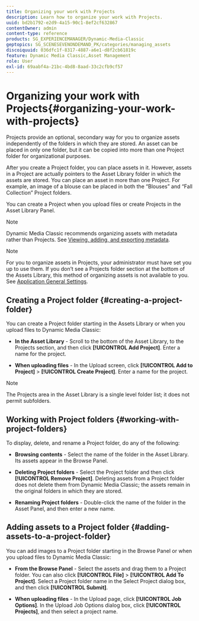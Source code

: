 ```yaml
---
title: Organizing your work with Projects
description: Learn how to organize your work with Projects.
uuid: bd2b1792-e2d9-4a15-90c1-8ef2cf632867
contentOwner: admin
content-type: reference
products: SG_EXPERIENCEMANAGER/Dynamic-Media-Classic
geptopics: SG_SCENESEVENONDEMAND_PK/categories/managing_assets
discoiquuid: 036dfc1f-8317-4887-a6e1-d8f2cb61819c
feature: Dynamic Media Classic,Asset Management
role: User
exl-id: 69aabf4a-21bc-4bd8-8aad-33c2cfb9cf57
---
```

# Organizing your work with Projects{#organizing-your-work-with-projects}

Projects provide an optional, secondary way for you to organize assets independently of the folders in which they are stored. An asset can be placed in only one folder, but it can be copied into more than one Project folder for organizational purposes.

After you create a Project folder, you can place assets in it. However, assets in a Project are actually pointers to the Asset Library folder in which the assets are stored. You can place an asset in more than one Project. For example, an image of a blouse can be placed in both the “Blouses” and “Fall Collection” Project folders.

You can create a Project when you upload files or create Projects in the Asset Library Panel.

>[!NOTE]
>
>Dynamic Media Classic recommends organizing assets with metadata rather than Projects. See [Viewing, adding, and exporting metadata](viewing-adding-exporting-metadata.md).

>[!NOTE]
>
>For you to organize assets in Projects, your administrator must have set you up to use them. If you don’t see a Projects folder section at the bottom of the Assets Library, this method of organizing assets is not available to you. See [Application General Settings](application-setup.md#general-settings).

## Creating a Project folder {#creating-a-project-folder}

You can create a Project folder starting in the Assets Library or when you upload files to Dynamic Media Classic:

* **In the Asset Library** - Scroll to the bottom of the Asset Library, to the Projects section, and then click **[!UICONTROL Add Project]**. Enter a name for the project.

* **When uploading files** - In the Upload screen, click **[!UICONTROL Add to Project]** > **[!UICONTROL Create Project]**. Enter a name for the project.

>[!NOTE]
>
>The Projects area in the Asset Library is a single level folder list; it does not permit subfolders.

## Working with Project folders {#working-with-project-folders}

To display, delete, and rename a Project folder, do any of the following:

* **Browsing contents** - Select the name of the folder in the Asset Library. Its assets appear in the Browse Panel.

* **Deleting Project folders** - Select the Project folder and then click **[!UICONTROL Remove Project]**. Deleting assets from a Project folder does not delete them from Dynamic Media Classic; the assets remain in the original folders in which they are stored.

* **Renaming Project folders** - Double-click the name of the folder in the Asset Panel, and then enter a new name.

## Adding assets to a Project folder {#adding-assets-to-a-project-folder}

You can add images to a Project folder starting in the Browse Panel or when you upload files to Dynamic Media Classic:

* **From the Browse Panel** - Select the assets and drag them to a Project folder. You can also click **[!UICONTROL File]** > **[!UICONTROL Add To Project]**. Select a Project folder name in the Select Project dialog box, and then click **[!UICONTROL Submit]**.

* **When uploading files** - In the Upload page, click **[!UICONTROL Job Options]**. In the Upload Job Options dialog box, click **[!UICONTROL Projects]**, and then select a project name.
